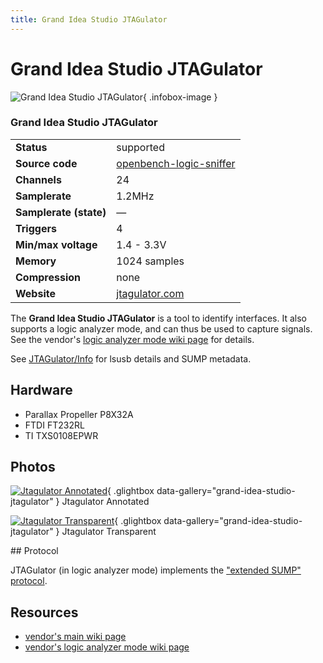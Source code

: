 ```yaml
---
title: Grand Idea Studio JTAGulator
---
```


# Grand Idea Studio JTAGulator

<div class="infobox" markdown>

![Grand Idea Studio JTAGulator](./img/Jtagulator-annotated.jpg){ .infobox-image }

### Grand Idea Studio JTAGulator

| | |
|---|---|
| **Status** | supported |
| **Source code** | [openbench-logic-sniffer](https://github.com/OpenTraceLab/OpenTraceCapture/tree/main/src/hardware/openbench-logic-sniffer) |
| **Channels** | 24 |
| **Samplerate** | 1.2MHz |
| **Samplerate (state)** | — |
| **Triggers** | 4 |
| **Min/max voltage** | 1.4 - 3.3V |
| **Memory** | 1024 samples |
| **Compression** | none |
| **Website** | [jtagulator.com](http://jtagulator.com/) |

</div>

The **Grand Idea Studio JTAGulator** is a tool to identify interfaces.
It also supports a logic analyzer mode, and can thus be used to capture signals.
See the vendor's [logic analyzer mode wiki page](https://github.com/grandideastudio/jtagulator/wiki/Logic-Analyzer) for details.

See [JTAGulator/Info](https://sigrok.org/wiki/JTAGulator/Info) for lsusb details and SUMP metadata.

## Hardware
- Parallax Propeller P8X32A
- FTDI FT232RL
- TI TXS0108EPWR

## Photos

<div class="photo-grid" markdown>

[![Jtagulator Annotated](./img/Jtagulator-annotated.jpg)](./img/Jtagulator-annotated.jpg "Jtagulator Annotated"){ .glightbox data-gallery="grand-idea-studio-jtagulator" }
<span class="caption">Jtagulator Annotated</span>

[![Jtagulator Transparent](./img/Jtagulator-transparent.jpg)](./img/Jtagulator-transparent.png "Jtagulator Transparent"){ .glightbox data-gallery="grand-idea-studio-jtagulator" }
<span class="caption">Jtagulator Transparent</span>

</div>
## Protocol

JTAGulator (in logic analyzer mode) implements the ["extended SUMP" protocol](https://sigrok.org/wiki/Openbench_Logic_Sniffer#Protocol).

## Resources
- [vendor's main wiki page](https://github.com/grandideastudio/jtagulator/wiki)
- [vendor's logic analyzer mode wiki page](https://github.com/grandideastudio/jtagulator/wiki/Logic-Analyzer)

